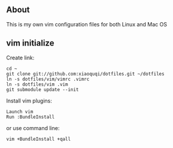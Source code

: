 ## About

This is my own vim configuration files for both Linux and Mac OS

## vim initialize

Create link:

    cd ~
    git clone git://github.com:xiaoquqi/dotfiles.git ~/dotfiles
    ln -s dotfiles/vim/vimrc .vimrc
    ln -s dotfiles/vim .vim
    git submodule update --init

Install vim plugins:

    Launch vim
    Run :BundleInstall

or use command line:

    vim +BundleInstall +qall